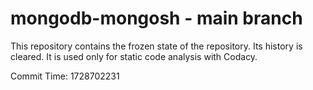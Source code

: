 # mongodb-mongosh - main branch

This repository contains the frozen state of the repository.
Its history is cleared. It is used only for static code
analysis with Codacy.

Commit Time: 1728702231